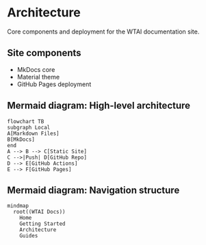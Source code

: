 # Architecture

Core components and deployment for the WTAI documentation site.

## Site components

- MkDocs core
- Material theme
- GitHub Pages deployment

## Mermaid diagram: High-level architecture

```mermaid
flowchart TB
subgraph Local
A[Markdown Files]
B[MkDocs]
end
A --> B --> C[Static Site]
C -->|Push| D[GitHub Repo]
D --> E[GitHub Actions]
E --> F[GitHub Pages]
```

## Mermaid diagram: Navigation structure

```mermaid
mindmap
  root((WTAI Docs))
    Home
    Getting Started
    Architecture
    Guides
```
